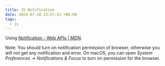 ```yaml
---
title: JS Notification
date: 2024-07-28 23:57:21 +08:00
tags:
  - js
---
```


Using [Notification - Web APIs | MDN](https://developer.mozilla.org/en-US/docs/Web/API/Notification).

Note: You should turn on notification permission of browser, otherwise you will not get any notification and error. On macOS, you can open _System Preferences_ -> _Notifications & Focus_ to turn on permission for the browser.
